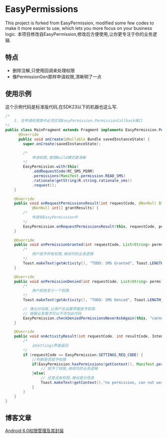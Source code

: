 # EasyPermissions
This project is forked from EasyPermission, modified some few codes to make it 
more easier to use, which lets you more focus on your business logic.
本项目修改自EasyPermission,修改后方便使用,让你更专注于你的业务逻辑.

## 特点

- 删除注解,只使用回调来处理权限
- 像PermissionGen那样申请权限,清晰明了一点

## 使用示例

这个示例代码是标准版代码,在SDK23以下的机器也这么写.

```java
/*
    1. 在申请权限类中必须实现EasyPermission.PermissionCallback接口
*/
public class MainFragment extends Fragment implements EasyPermission.PermissionCallback {
      @Override 
      public void onCreate(@Nullable Bundle savedInstanceState) {
        super.onCreate(savedInstanceState);

        /*
            申请权限,使用Build模式更清晰 
        */
        EasyPermission.with(this)
            .addRequestCode(RC_SMS_PERM)
            .permissions(Manifest.permission.READ_SMS)
            .rationale(getString(R.string.rationale_sms))
            .request();
    }

    @Override 
    public void onRequestPermissionsResult(int requestCode, @NonNull String[] permissions,
            @NonNull int[] grantResults) {
        /*
            传递到EasyPermission中
        */
        EasyPermission.onRequestPermissionsResult(this, requestCode, permissions, grantResults);
    }

    @Override 
    public void onPermissionGranted(int requestCode, List<String> perms) {
        /*
            用户授予所有权限,继续你的业务逻辑
        */
        Toast.makeText(getActivity(), "TODO: SMS Granted", Toast.LENGTH_SHORT).show();
    }

    @Override 
    public void onPermissionDenied(int requestCode, List<String> perms) {
        /*
            用户拒绝至少一个权限
        */
        Toast.makeText(getActivity(), "TODO: SMS Denied", Toast.LENGTH_SHORT).show();

        // 弹出对话框,让用户去设置界面授予权限.
        // 根据业务需求可以不添加此代码
        EasyPermission.checkDeniedPermissionsNeverAskAgain(this, "cannot work without permissions", perms);
    }

    @Override 
    public void onActivityResult(int requestCode, int resultCode, Intent data) {
        /*
            从Settings界面返回
        */
        if (requestCode == EasyPermission.SETTINGS_REQ_CODE) {
            //判断是否授予权限
            if(EasyPermission.hasPermissions(getContext(), Manifest.permission.READ_SMS)){
                // 授予了权限,继续你的业务逻辑
            }else{
                // 还是没有权限,弹出提示信息
                Toast.makeText(getContext(),"no permission, can not work",Toast.LENGTH_SHORT).show();
            }
        }
    }
}

```

## 博客文章
[Android 6.0权限管理及其封装](http://blog.csdn.net/u014099894/article/details/51896832)

